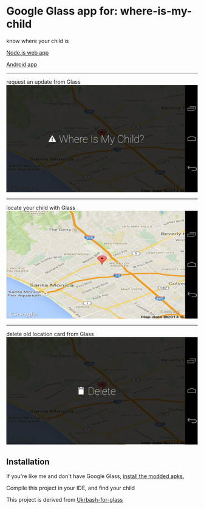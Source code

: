 Google Glass app for: where-is-my-child
=============
 
know where your child is

[Node.js web app](https://github.com/cooltoast/internet-where-is-my-child)

[Android app](https://github.com/cooltoast/where-is-my-child)

***
request an update from Glass
![](whereismychild1.png "request an update")
***
locate your child with Glass
![](whereismychild3.png "locate your child")
***
delete old location card from Glass
![](whereismychild2.png "delete old location")

Installation
---
If you're like me and don't have Google Glass, [install the modded apks.](https://github.com/cooltoast/GoogleGlass#installation)

Compile this project in your IDE, and find your child

This project is derived from [Ukrbash-for-glass](https://github.com/pif/ukrbash-for-glass)
